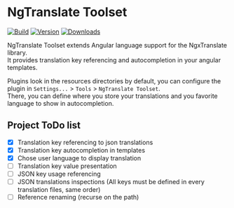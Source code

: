 # NgTranslate Toolset

[![Build](https://github.com/EnzDev/idea-ngx-translate-autocomplete/actions/workflows/build.yml/badge.svg)](https://github.com/EnzDev/idea-ngx-translate-autocomplete/actions/workflows/build.yml)
[![Version](https://img.shields.io/jetbrains/plugin/v/17450-ngtranslate-toolset.svg)](https://plugins.jetbrains.com/plugin/17450-ngtranslate-toolset)
[![Downloads](https://img.shields.io/jetbrains/plugin/d/17450-ngtranslate-toolset.svg)](https://plugins.jetbrains.com/plugin/17450-ngtranslate-toolset)

<!-- Plugin description -->
NgTranslate Toolset extends Angular language support for the NgxTranslate library.  
It provides translation key referencing and autocompletion in your angular templates.

Plugins look in the resources directories by default, you can
configure the plugin in `Settings...` > `Tools` > `NgTranslate Toolset`.  
There, you can define where you store your translations and
you favorite language to show in autocompletion.
<!-- Plugin description end -->

## Project ToDo list
- [x] Translation key referencing to json translations
- [x] Translation key autocompletion in templates
- [x] Chose user language to display translation
- [ ] Translation key value presentation
- [ ] JSON key usage referencing
- [ ] JSON translations inspections (All keys must be defined in every translation files, same order)
- [ ] Reference renaming (recurse on the path)
